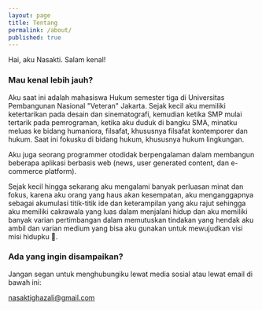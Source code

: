 ```yaml
---
layout: page
title: Tentang
permalink: /about/
published: true
---
```


Hai, aku Nasakti. Salam kenal!

### Mau kenal lebih jauh?

Aku saat ini adalah mahasiswa Hukum semester tiga di Universitas Pembangunan Nasional "Veteran" Jakarta. Sejak kecil aku memiliki ketertarikan pada desain dan sinematografi, kemudian ketika SMP mulai tertarik pada pemrograman, ketika aku duduk di bangku SMA, minatku meluas ke bidang humaniora, filsafat, khususnya filsafat kontemporer dan hukum. Saat ini fokusku di bidang hukum, khususnya hukum lingkungan.

Aku juga seorang programmer otodidak berpengalaman dalam membangun beberapa aplikasi berbasis web (news, user generated content, dan e-commerce platform).

Sejak kecil hingga sekarang aku mengalami banyak perluasan minat dan fokus, karena aku orang yang haus akan kesempatan, aku menganggapnya sebagai akumulasi titik-titik ide dan keterampilan yang aku rajut sehingga aku memiliki cakrawala yang luas dalam menjalani hidup dan aku memiliki banyak varian pertimbangan dalam memutuskan tindakan yang hendak aku ambil dan varian medium yang bisa aku gunakan untuk mewujudkan visi misi hidupku 🍻.

### Ada yang ingin disampaikan?

Jangan segan untuk menghubungiku lewat media sosial atau lewat email di bawah ini:

[nasaktighazali@gmail.com](mailto:nasaktighazali@gmail.com)
